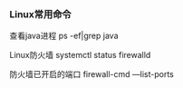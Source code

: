 ### Linux常用命令

查看java进程
ps -ef|grep java

Linux防火墙
systemctl status firewalld

防火墙已开启的端口
firewall-cmd —list-ports